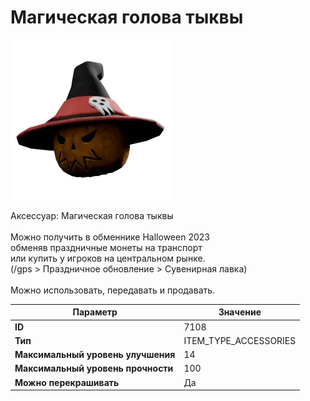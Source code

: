 # Магическая голова тыквы

![Item Image](../img/7108.webp?raw=true)

Аксессуар: Магическая голова тыквы<br><br>Можно получить в обменнике Halloween 2023<br>обменяв праздничные монеты на транспорт<br>или купить у игроков на центральном рынке.<br>(/gps > Праздничное обновление > Сувенирная лавка)<br><br>Можно использовать, передавать и продавать.


| Параметр | Значение |
|----------|----------|
| **ID** | 7108 |
| **Тип** | ITEM_TYPE_ACCESSORIES |
| **Максимальный уровень улучшения** | 14 |
| **Максимальный уровень прочности** | 100 |
| **Можно перекрашивать** | Да |

